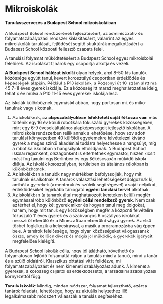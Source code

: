 # Mikroiskolák

#### Tanulásszervezés a Budapest School mikroiskoláiban

A Budapest School rendszerének fejlesztéséért, az adminisztratív és folyamatszábályozási rendszer kialakításáért, valamint az egyes mikroiskolák tanulását, fejlődését segítő struktúrák megalkotásáért a Budapest School központi fejlesztő csapata felel.

A tanulási folyamat működtetéséért a Budapest School egyes mikroiskolái felelősek. Az iskolákat tanárok egy csoportja alkotja és vezeti.

**A Budapest School hálózat iskolái** olyan helyek, ahol 8-50 fős tanulók közössége együtt tanul, kevert korosztályú csoportban érdeklődés és képességek alapján. Például a P10 iskolánk, a Pozsonyi út 10. szám alatt ma 45 7-11 éves gyerek iskolája. Ez a közösség itt marad meghatározatlan ideig, tehát 4 év múlva a P10 11-15 éves gyerekek iskolája lesz.

Az iskolák különböznek egymástól abban, hogy pontosan mit és mikor tanulnak vagy alkotnak.

1. Az iskoláknak, az **alapszabályukban** **lefektetett** **saját fókusza van**: más történik egy 16 év körüli robotikára fókuszáló gyerekek közösségében, mint egy 6-9 évesek általános alapképességeit fejlesztő iskolában. A mikroiskola rendszerben rejlik annak a lehetősége, hogy egy adott tanulási környezetben 40 külföldi egyetemekre felvételezni kívánó gyerek a magas szintű akadémiai tudásra helyezhesse a hangsúlyt, míg a robotika iskolában a hangsúlyok eltolódjanak. A Budapest School iskolái régiónként, országonként is eltérhetnek egymástól, hiszen kicsit mást fog tanulni egy Berlinben és egy Békéscsabán működő iskola diákja. Az iskolák korosztályban, területben és általános célokban is különbözhetnek.
2. Az iskolákban a tanulók nagy mértékben befolyásolják, hogy mit tanulnak és alkotnak. A tanárok választási lehetőségeket dolgoznak ki, amiből a gyerekek \(a mentoruk és szüleik segítségével\) a saját céljaikat, érdeklődésüket leginkább támogató **egyéni tanulási tervet** alkotnak.
3. Az iskolákban \(a tanárok által meghatározott kereteken belül\) megfér egymással több különböző **egyéni céllal rendelkező gyerek**. Nem csak az térhet el, hogy két gyerek mikor és hogyan tanul meg dolgokat, hanem, hogy mit tanul: egy közösségben megfér a központi felvételire fókuszáló 11 éves gyerek és a szabványos 6 osztályos iskolákat messziről elkerülő és a Minecraftban elmerülni vágyó gyerek. Az első többet foglalkozik a helyesírással, a másik a programozásba vág éppen bele. A tanárok felelőssége, hogy olyan közösségeket válogassanak össze, amely kellően diverz és mégis jól működik, a gyerekek igényeit megfelelően kielégíti.

A Budapest School iskolák célja, hogy jól átlátható, követhető és folyamatosan fejlődő folyamattá váljon a tanulás mind a tanuló, mind a tanár és a szülő oldaláról. Klasszikus oktatási vitát felidézve, mi folyamatszabályozást és nem kimeneti szabályozást adunk. A kimenet a gyerekek, a közösség céljaitól és érdeklődésétől, a társadalmi szabályozási környezettől függ.

**Tanuló iskolák**: Mindig, minden módszer, folyamat fejleszthető, ezért a tanárok feladata, lehetősége, hogy az aktuális helyzethez illő legalkalmasabb módszert válasszák a tanulás segítéséhez.

